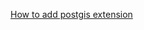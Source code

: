 [How to add postgis extension ](https://stackoverflow.com/questions/24981784/how-do-i-add-postgis-to-postgresql-pgadmin)